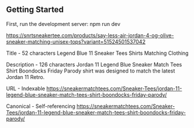 ## Getting Started

First, run the development server:
npm run dev

https://snrtsneakertee.com/products/say-less-air-jordan-4-og-olive-sneaker-matching-unisex-tops?variant=51524501537042




Title - 52 characters
Legend Blue 11 Sneaker Tees Shirts Matching Clothing

Description - 126 characters
Jordan 11 Legend Blue Sneaker Match Tees Shirt Boondocks Friday Parody shirt was designed to match the latest Jordan 11 Retro.

URL - Indexable
https://sneakermatchtees.com/Sneaker-Tees/jordan-11-legend-blue-sneaker-match-tees-shirt-boondocks-friday-parody/

Canonical - Self-referencing
https://sneakermatchtees.com/Sneaker-Tees/jordan-11-legend-blue-sneaker-match-tees-shirt-boondocks-friday-parody/